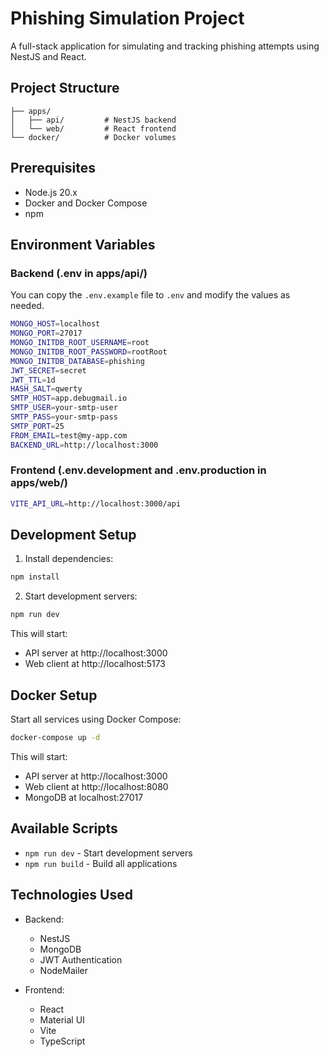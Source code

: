 # Phishing Simulation Project

A full-stack application for simulating and tracking phishing attempts using NestJS and React.

## Project Structure
```
├── apps/
│   ├── api/         # NestJS backend
│   └── web/         # React frontend
└── docker/          # Docker volumes
```

## Prerequisites
- Node.js 20.x
- Docker and Docker Compose
- npm

## Environment Variables

### Backend (.env in apps/api/)
You can copy the `.env.example` file to `.env` and modify the values as needed.
```sh
MONGO_HOST=localhost
MONGO_PORT=27017
MONGO_INITDB_ROOT_USERNAME=root 
MONGO_INITDB_ROOT_PASSWORD=rootRoot
MONGO_INITDB_DATABASE=phishing
JWT_SECRET=secret
JWT_TTL=1d
HASH_SALT=qwerty
SMTP_HOST=app.debugmail.io
SMTP_USER=your-smtp-user
SMTP_PASS=your-smtp-pass
SMTP_PORT=25
FROM_EMAIL=test@my-app.com
BACKEND_URL=http://localhost:3000
```

### Frontend (.env.development and .env.production in apps/web/)
```sh
VITE_API_URL=http://localhost:3000/api
```

## Development Setup

1. Install dependencies:
```sh
npm install
```

2. Start development servers:
```sh
npm run dev
```

This will start:
- API server at http://localhost:3000
- Web client at http://localhost:5173

## Docker Setup

Start all services using Docker Compose:

```sh
docker-compose up -d
```

This will start:
- API server at http://localhost:3000
- Web client at http://localhost:8080
- MongoDB at localhost:27017

## Available Scripts

- `npm run dev` - Start development servers
- `npm run build` - Build all applications

## Technologies Used

- Backend:
  - NestJS
  - MongoDB
  - JWT Authentication
  - NodeMailer

- Frontend:
  - React
  - Material UI
  - Vite
  - TypeScript